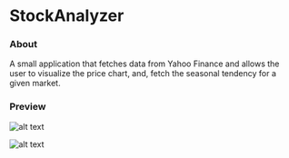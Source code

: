 # StockAnalyzer
### About
A small application that fetches data from Yahoo Finance and allows the user to visualize the price chart, and, fetch the seasonal tendency for a given market.

### Preview
![alt text](https://github.com/bardurt/stockanalyser/blob/master/images/preview_1.png)

![alt text](https://github.com/bardurt/stockanalyser/blob/master/images/preview_2.png)
